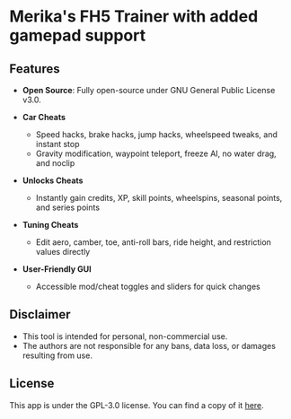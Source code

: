 # Merika's FH5 Trainer with added gamepad support

## Features

- **Open Source**: Fully open-source under GNU General Public License v3.0.

- **Car Cheats**
  - Speed hacks, brake hacks, jump hacks, wheelspeed tweaks, and instant stop
  - Gravity modification, waypoint teleport, freeze AI, no water drag, and noclip

- **Unlocks Cheats**
  - Instantly gain credits, XP, skill points, wheelspins, seasonal points, and series points

- **Tuning Cheats**
  - Edit aero, camber, toe, anti-roll bars, ride height, and restriction values directly

- **User-Friendly GUI**
  - Accessible mod/cheat toggles and sliders for quick changes

## Disclaimer

- This tool is intended for personal, non-commercial use.
- The authors are not responsible for any bans, data loss, or damages resulting from use.

## License

This app is under the GPL-3.0 license. You can find a copy of it [here](LICENSE).


